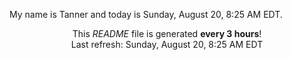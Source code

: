 My name is Tanner and today is Sunday, August 20, 8:25 AM EDT.

<p align="center">This <i>README</i> file is generated <b>every 3 hours</b>!</br>Last refresh: Sunday, August 20, 8:25 AM EDT<br /></p>
